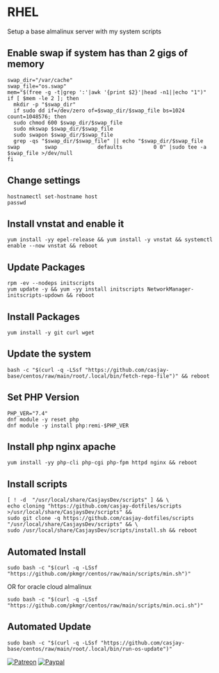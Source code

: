 # RHEL  
  
Setup a base almalinux server with my system scripts

## Enable swap if system has than 2 gigs of memory
```shell
swap_dir="/var/cache"
swap_file="os.swap"
mem="$(free -g -t|grep ':'|awk '{print $2}'|head -n1||echo "1")"
if [ $mem -le 2 ]; then
  mkdir -p "$swap_dir"
  if sudo dd if=/dev/zero of=$swap_dir/$swap_file bs=1024 count=1048576; then
  sudo chmod 600 $swap_dir/$swap_file
  sudo mkswap $swap_dir/$swap_file
  sudo swapon $swap_dir/$swap_file
  grep -qs "$swap_dir/$swap_file" || echo "$swap_dir/$swap_file          swap        swap             defaults          0 0" |sudo tee -a $swap_file >/dev/null
fi
```

## Change settings
```shell
hostnamectl set-hostname host
passwd
```

## Install vnstat and enable it
```shell
yum install -yy epel-release && yum install -y vnstat && systemctl enable --now vnstat && reboot
```

## Update Packages
```shell
rpm -ev --nodeps initscripts
yum update -y && yum -yy install initscripts NetworkManager-initscripts-updown && reboot
```

## Install Packages
```shell
yum install -y git curl wget
```

## Update the system

```shell
bash -c "$(curl -q -LSsf "https://github.com/casjay-base/centos/raw/main/root/.local/bin/fetch-repo-file")" && reboot
```

## Set PHP Version  

```shell
PHP_VER="7.4"
dnf module -y reset php
dnf module -y install php:remi-$PHP_VER
```

## Install php nginx apache
```shell
yum install -yy php-cli php-cgi php-fpm httpd nginx && reboot 
```

## Install scripts

```shell
[ ! -d  "/usr/local/share/CasjaysDev/scripts" ] && \
echo cloning "https://github.com/casjay-dotfiles/scripts >/usr/local/share/CasjaysDev/scripts" &&
sudo git clone -q https://github.com/casjay-dotfiles/scripts "/usr/local/share/CasjaysDev/scripts" && \
sudo /usr/local/share/CasjaysDev/scripts/install.sh && reboot
```

## Automated Install  
  
```shell
sudo bash -c "$(curl -q -LSsf "https://github.com/pkmgr/centos/raw/main/scripts/min.sh")"
```

OR for oracle cloud almalinux

```shell
sudo bash -c "$(curl -q -LSsf "https://github.com/pkmgr/centos/raw/main/scripts/min.oci.sh")"
```
  
## Automated Update  

```shell
sudo bash -c "$(curl -q -LSsf "https://github.com/casjay-base/centos/raw/main/root/.local/bin/run-os-update")"
```
  
  
[![Patreon](https://img.shields.io/badge/patreon-donate-orange.svg)](https://www.patreon.com/casjay ) [![Paypal](https://img.shields.io/badge/Donate-PayPal-green.svg)](https://www.paypal.me/casjaysdev )
